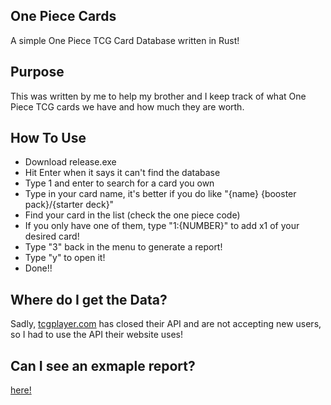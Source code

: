 ## One Piece Cards
A simple One Piece TCG Card Database written in Rust!

## Purpose
This was written by me to help my brother and I keep track of what One Piece TCG cards we have and how much they are worth.

## How To Use
- Download release.exe
- Hit Enter when it says it can't find the database
- Type 1 and enter to search for a card you own
- Type in your card name, it's better if you do like "{name} {booster pack}/{starter deck}"
- Find your card in the list (check the one piece code)
- If you only have one of them, type "1:{NUMBER}" to add x1 of your desired card!
- Type "3" back in the menu to generate a report!
- Type "y" to open it!
- Done!!

## Where do I get the Data?
Sadly, [tcgplayer.com](https://tcgplayer.com) has closed their API and are not accepting new users, so I had to use the API their website uses!

## Can I see an exmaple report?
[here!]()
